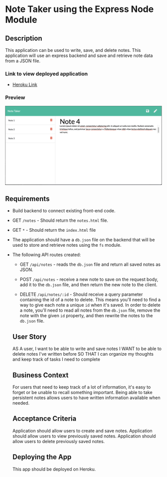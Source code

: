 # Note Taker using the Express Node Module

## Description

This application can be used to write, save, and delete notes. This application will use an express backend and save and retrieve note data from a JSON file.

### Link to view deployed application
* [Heroku Link](https://jennifoo-express-note-taker.herokuapp.com/)

### Preview
<img src ="./express-note-taker.png" alt="express note taker application">

## Requirements

* Build backend to connect existing front-end code.
* GET `/notes` - Should return the `notes.html` file.
* GET `*` - Should return the `index.html` file
* The application should have a `db.json` file on the backend that will be used to store and retrieve notes using the `fs` module.

* The following API routes created:

  * GET `/api/notes` - reads the `db.json` file and return all saved notes as JSON.

  * POST `/api/notes` - receive a new note to save on the request body, add it to the `db.json` file, and then return the new note to the client.

  * DELETE `/api/notes/:id` - Should receive a query parameter containing the id of a note to delete. This means you'll need to find a way to give each note a unique `id` when it's saved. In order to delete a note, you'll need to read all notes from the `db.json` file, remove the note with the given `id` property, and then rewrite the notes to the `db.json` file.

  ## User Story

  AS A user, I want to be able to write and save notes
  I WANT to be able to delete notes I've written before
  SO THAT I can organize my thoughts and keep track of tasks I need to complete

  ## Business Context

  For users that need to keep track of a lot of information, it's easy to forget or be unable to recall something important. Being able to take persistent notes allows users to have written information available when needed.

  ## Acceptance Criteria

  Application should allow users to create and save notes.
  Application should allow users to view previously saved notes.
  Application should allow users to delete previously saved notes.

  ## Deploying the App

  This app should be deployed on Heroku.
